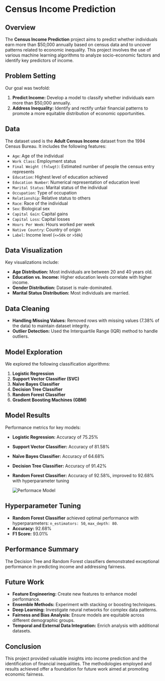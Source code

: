 # Census Income Prediction

## Overview

The **Census Income Prediction** project aims to predict whether individuals earn more than $50,000 annually based on census data and to uncover patterns related to economic inequality. This project involves the use of various machine learning algorithms to analyze socio-economic factors and identify key predictors of income.

## Problem Setting

Our goal was twofold:
1. **Predict Income:** Develop a model to classify whether individuals earn more than $50,000 annually.
2. **Address Inequality:** Identify and rectify unfair financial patterns to promote a more equitable distribution of economic opportunities.

## Data

The dataset used is the **Adult Census Income** dataset from the 1994 Census Bureau. It includes the following features:
- `Age`: Age of the individual
- `Work Class`: Employment status
- `Final Weight (fnlwgt)`: Estimated number of people the census entry represents
- `Education`: Highest level of education achieved
- `Education Number`: Numerical representation of education level
- `Marital Status`: Marital status of the individual
- `Occupation`: Type of occupation
- `Relationship`: Relative status to others
- `Race`: Race of the individual
- `Sex`: Biological sex
- `Capital Gain`: Capital gains
- `Capital Loss`: Capital losses
- `Hours Per Week`: Hours worked per week
- `Native Country`: Country of origin
- `Label`: Income level (`<=50k` or `>50k`)

## Data Visualization

Key visualizations include:
- **Age Distribution:** Most individuals are between 20 and 40 years old.
- **Education vs. Income:** Higher education levels correlate with higher income.
- **Gender Distribution:** Dataset is male-dominated.
- **Marital Status Distribution:** Most individuals are married.

## Data Cleaning

- **Handling Missing Values:** Removed rows with missing values (7.38% of the data) to maintain dataset integrity.
- **Outlier Detection:** Used the Interquartile Range (IQR) method to handle outliers.

## Model Exploration

We explored the following classification algorithms:
1. **Logistic Regression**
2. **Support Vector Classifier (SVC)**
3. **Naïve Bayes Classifier**
4. **Decision Tree Classifier**
5. **Random Forest Classifier**
6. **Gradient Boosting Machines (GBM)**

## Model Results

Performance metrics for key models:
- **Logistic Regression:** Accuracy of 75.25%
- **Support Vector Classifier:** Accuracy of 81.58%
- **Naïve Bayes Classifier:** Accuracy of 64.68%
- **Decision Tree Classifier:** Accuracy of 91.42%
- **Random Forest Classifier:** Accuracy of 92.58%, improved to 92.68% with hyperparameter tuning

  ![Performace Model](https://github.com/user-attachments/assets/885e43d9-44b7-4138-85af-7646f566a0a8)


## Hyperparameter Tuning

- **Random Forest Classifier** achieved optimal performance with hyperparameters: `n_estimators: 50`, `max_depth: 80`.
- **Accuracy:** 92.68%
- **F1 Score:** 93.01%

## Performance Summary

The Decision Tree and Random Forest classifiers demonstrated exceptional performance in predicting income and addressing fairness.

## Future Work

- **Feature Engineering:** Create new features to enhance model performance.
- **Ensemble Methods:** Experiment with stacking or boosting techniques.
- **Deep Learning:** Investigate neural networks for complex data patterns.
- **Fairness and Bias Analysis:** Ensure models are equitable across different demographic groups.
- **Temporal and External Data Integration:** Enrich analysis with additional datasets.

## Conclusion

This project provided valuable insights into income prediction and the identification of financial inequalities. The methodologies employed and results achieved offer a foundation for future work aimed at promoting economic fairness.



